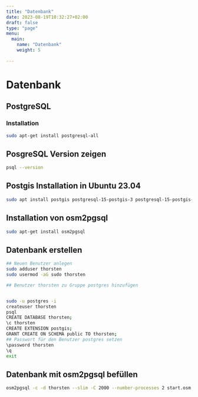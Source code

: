 ```yaml
---
title: "Datenbank"
date: 2023-08-19T10:32:27+02:00
draft: false
type: "page"
menu: 
  main:
    name: "Datenbank"
    weight: 5
    
---
```


# Datenbank
## PostgreSQL
### Installation
```bash
sudo apt-get install postgresql-all
```
## PosgreSQL Version zeigen
```bash
psql --version
```

## Postgis Installation in Ubuntu 23.04
```bash
sudo apt install postgis postgresql-15-postgis-3 postgresql-15-postgis-3-scripts
```
## Installation von osm2pgsql
```bash
sudo apt-get install osm2pgsql
```

## Datenbank erstellen
```bash
## Neuen Benutzer anlegen
sudo adduser thorsten
sudo usermod -aG sudo thorsten

## Benutzer thorsten zu Gruppe postgres hinzufügen


sudo -u postgres -i
createuser thorsten
psql 
CREATE DATABASE thorsten;
\c thorsten
CREATE EXTENSION postgis;
GRANT CREATE ON SCHEMA public TO thorsten;
## Passwort für den Benutzer postgres setzen
\password thorsten
\q
exit

```
## Datenbank mit osm2pgsql befüllen
```bash
osm2pgsql -c -d thorsten --slim -C 2000 --number-processes 2 start.osm
```



